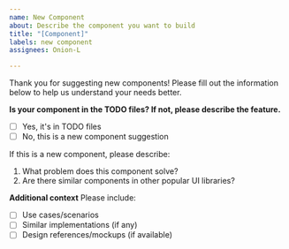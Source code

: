 ```yaml
---
name: New Component
about: Describe the component you want to build
title: "[Component]"
labels: new component
assignees: Onion-L

---
```


Thank you for suggesting new components! Please fill out the information below to help us understand your needs better.

**Is your component in the TODO files? If not, please describe the feature.**
- [ ] Yes, it's in TODO files
- [ ] No, this is a new component suggestion

If this is a new component, please describe:
1. What problem does this component solve?
2. Are there similar components in other popular UI libraries?

**Additional context**
Please include:
- [ ] Use cases/scenarios
- [ ] Similar implementations (if any)
- [ ] Design references/mockups (if available)

